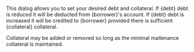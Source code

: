 This dialog allows you to set your desired debt and collateral.  If {debt} debt is reduced it will be deducted from {borrower}'s account. If {debt} debt is increased it will be credited to {borrower} provided there is sufficient {collateral} collateral.   

Collateral may be added or removed so long as the minimal maitenance collateral is maintained.  
